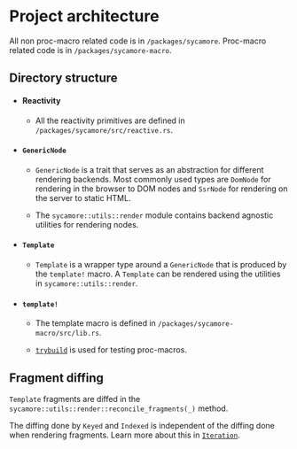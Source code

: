 # Project architecture

All non proc-macro related code is in `/packages/sycamore`. Proc-macro related code is in
`/packages/sycamore-macro`.

## Directory structure

- #### Reactivity

  - All the reactivity primitives are defined in `/packages/sycamore/src/reactive.rs`.

- #### `GenericNode`

  - `GenericNode` is a trait that serves as an abstraction for different rendering backends. Most
    commonly used types are `DomNode` for rendering in the browser to DOM nodes and `SsrNode` for
    rendering on the server to static HTML.

  - The `sycamore::utils::render` module contains backend agnostic utilities for rendering
    nodes.

- #### `Template`

  - `Template` is a wrapper type around a `GenericNode` that is produced by the `template!` macro. A
    `Template` can be rendered using the utilities in `sycamore::utils::render`.

- #### `template!`

  - The template macro is defined in `/packages/sycamore-macro/src/lib.rs`.

  - [`trybuild`](https://github.com/dtolnay/trybuild) is used for testing proc-macros.

## Fragment diffing

`Template` fragments are diffed in the `sycamore::utils::render::reconcile_fragments(_)`
method.

The diffing done by `Keyed` and `Indexed` is independent of the diffing done when rendering
fragments. Learn more about this in [`Iteration`](../basics/iteration).
